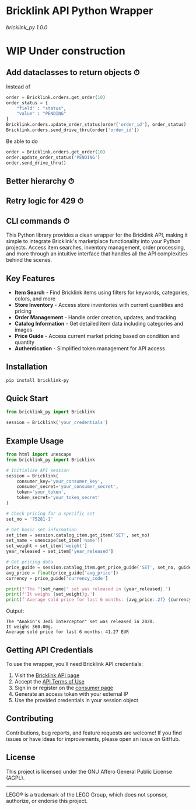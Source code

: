 # Bricklink API Python Wrapper
###### bricklink_py 1.0.0

# WIP Under construction
## Add dataclasses to return objects ⏱
Instead of
```python
order = Bricklink.orders.get_order(10)
order_status = {
    "field" : "status",
    "value" : "PENDING"
}
Bricklink.orders.update_order_status(order['order_id'], order_status)
Bricklink.orders.send_drive_thru(order['order_id'])
```
Be able to do
```python
order = Bricklink.orders.get_order(10)
order.update_order_status('PENDING')
order.send_drive_thru()
```
## Better hierarchy ⏱
## Retry logic for 429 ⏱
## CLI commands ⏱

This Python library provides a clean wrapper for the Bricklink API, making it simple to integrate Bricklink's marketplace functionality into your Python projects. Access item searches, inventory management, order processing, and more through an intuitive interface that handles all the API complexities behind the scenes.

## Key Features

- **Item Search** - Find Bricklink items using filters for keywords, categories, colors, and more
- **Store Inventory** - Access store inventories with current quantities and pricing
- **Order Management** - Handle order creation, updates, and tracking
- **Catalog Information** - Get detailed item data including categories and images
- **Price Guide** - Access current market pricing based on condition and quantity
- **Authentication** - Simplified token management for API access

## Installation
```bash
pip install bricklink-py
```

## Quick Start

```python
from bricklink_py import Bricklink

session = Bricklink('your_credentials')
```

## Example Usage

```python
from html import unescape
from bricklink_py import Bricklink

# Initialize API session
session = Bricklink(
    consumer_key='your_consumer_key',
    consumer_secret='your_consumer_secret',
    token='your_token',
    token_secret='your_token_secret'
)

# Check pricing for a specific set
set_no = '75281-1'

# Get basic set information
set_item = session.catalog_item.get_item('SET', set_no)
set_name = unescape(set_item['name'])
set_weight = set_item['weight']
year_released = set_item['year_released']

# Get pricing data
price_guide = session.catalog_item.get_price_guide('SET', set_no, guide_type='sold')
avg_price = float(price_guide['avg_price'])
currency = price_guide['currency_code']

print(f'The "{set_name}" set was released in {year_released}.')
print(f'It weighs {set_weight}g.')
print(f'Average sold price for last 6 months: {avg_price:.2f} {currency}')
```

Output:
```
The "Anakin's Jedi Interceptor" set was released in 2020.
It weighs 360.00g.
Average sold price for last 6 months: 41.27 EUR
```

## Getting API Credentials

To use the wrapper, you'll need Bricklink API credentials:

1. Visit the [Bricklink API page](https://www.bricklink.com/v2/api/welcome.page)
2. Accept the [API Terms of Use](https://www.bricklink.com/v3/terms_of_use_api.page)
3. Sign in or register on the [consumer page](https://www.bricklink.com/v2/api/register_consumer.page)
4. Generate an access token with your external IP
5. Use the provided credentials in your session object

## Contributing

Contributions, bug reports, and feature requests are welcome! If you find issues or have ideas for improvements, please open an issue on GitHub.

## License

This project is licensed under the GNU Affero General Public License (AGPL).

---

LEGO® is a trademark of the LEGO Group, which does not sponsor, authorize, or endorse this project.
